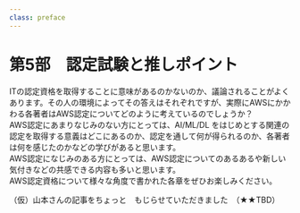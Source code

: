 ```yaml
---
class: preface
---
```


# 第5部　認定試験と推しポイント

ITの認定資格を取得することに意味があるのかないのか、議論されることがよくあります。その人の環境によってその答えはそれぞれですが、実際にAWSにかかわる各著者はAWS認定についてどのように考えているのでしょうか？<br>
AWS認定にあまりなじみのない方にとっては、AI/ML/DL をはじめとする関連の認定を取得する意義はどこにあるのか、認定を通して何が得られるのか、各著者は何を感じたのかなどの学びがあると思います。<br>
AWS認定になじみのある方にとっては、AWS認定についてのあるあるや新しい気付きなどの共感できる内容も多いと思います。<br>
AWS認定資格について様々な角度で書かれた各章をぜひお楽しみください。<br>

<div class="flush-right">
（仮）山本さんの記事をちょっと　もじらせていただきました　（★★TBD）
</div>
